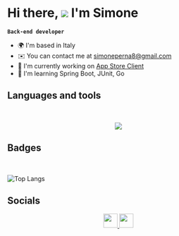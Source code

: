 Hi there, ![](https://user-images.githubusercontent.com/18350557/176309783-0785949b-9127-417c-8b55-ab5a4333674e.gif) I'm Simone
==============================================================================================================================

**`Back-end developer`**



*   🌍  I'm based in Italy
*   ✉️  You can contact me at [simoneperna8@gmail.com](mailto:simoneperna8@gmail.com)
*   🚀  I'm currently working on [App Store Client](http://github.com/smnprn/app-store-client)
*   🧠  I'm learning Spring Boot, JUnit, Go

## Languages and tools
<br>

<p align="center">
  <a href="https://skillicons.dev">
    <img src="https://skillicons.dev/icons?i=java,spring,kotlin,go,js,html,css,mysql,git,linux" />
  </a>
</p>

## Badges

<br>

![Top Langs](https://github-readme-stats.vercel.app/api/top-langs/?username=smnprn&layout=compact&theme=github_dark)


## Socials
                  
<p align="center"> 
<a href="https://www.github.com/smnprn" target="_blank" rel="noreferrer"> <picture> <source media="(prefers-color-scheme: dark)" srcset="https://raw.githubusercontent.com/danielcranney/readme-generator/main/public/icons/socials/github-dark.svg" /> <source media="(prefers-color-scheme: light)" srcset="https://raw.githubusercontent.com/danielcranney/readme-generator/main/public/icons/socials/github.svg" /> <img src="https://raw.githubusercontent.com/danielcranney/readme-generator/main/public/icons/socials/github.svg" width="32" height="32" /> </picture> </a> <a href="https://www.linkedin.com/in/simone-perna-34a4aa304" target="_blank" rel="noreferrer"> <picture> <source media="(prefers-color-scheme: dark)" srcset="https://raw.githubusercontent.com/danielcranney/readme-generator/main/public/icons/socials/linkedin-dark.svg" /> <source media="(prefers-color-scheme: light)" srcset="https://raw.githubusercontent.com/danielcranney/readme-generator/main/public/icons/socials/linkedin.svg" /> <img src="https://raw.githubusercontent.com/danielcranney/readme-generator/main/public/icons/socials/linkedin.svg" width="32" height="32" /> </picture> </a>
</p>

<!--
**smnprn/smnprn** is a ✨ _special_ ✨ repository because its `README.md` (this file) appears on your GitHub profile.

Here are some ideas to get you started:

- 🔭 I’m currently working on ...
- 🌱 I’m currently learning ...
- 👯 I’m looking to collaborate on ...
- 🤔 I’m looking for help with ...
- 💬 Ask me about ...
- 📫 How to reach me: ...
- 😄 Pronouns: ...
- ⚡ Fun fact: ...
-->
